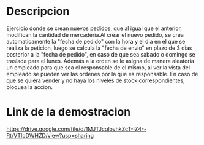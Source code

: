 # Descripcion

Ejercicio donde se crean nuevos pedidos, que al igual que el anterior, modifican la cantidad de mercaderia.Al crear el nuevo pedido, se crea automaticamente la "fecha de pedido" con la hora y el dia en el que se realiza la peticion, luego se calcula la "fecha de envio" en plazo de 3 dias posterior a la "fecha de pedido", en caso de que sea sabado o domingo se traslada para el lunes. Además a la orden se le asigna de manera aleatoria un empleado para que sea el responsable de el mismo, al ver la vista del empleado se pueden ver las ordenes por la que es responsable.
En caso de que se quiera vender y no haya los niveles de stock correspondientes, bloquea la accion. 

# Link de la demostracion

https://drive.google.com/file/d/1MJTJcqlbvhkZcT-IZ4--RtrVTIoDWHZD/view?usp=sharing
